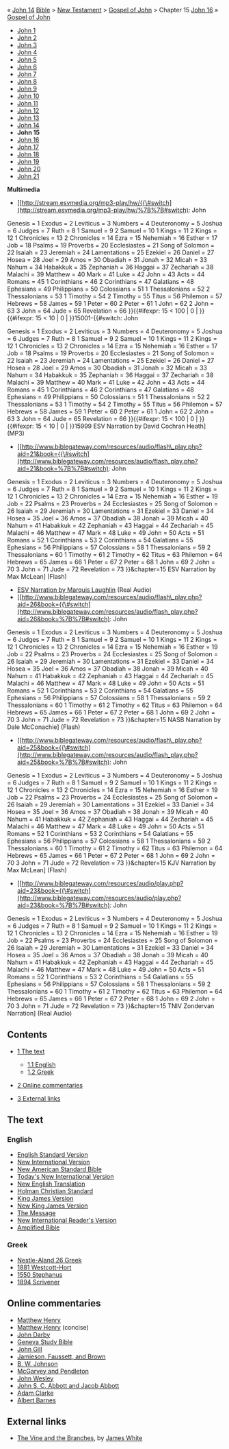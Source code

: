 « [John 14](John_14 "John 14")
[Bible](Bible "Bible") \>
[New Testament](New_Testament "New Testament") \>
[Gospel of John](Gospel_of_John "Gospel of John") \> Chapter 15
[John 16](John_16 "John 16") »
[Gospel of John](Gospel_of_John "Gospel of John")
-   [John 1](John_1 "John 1")
-   [John 2](John_2 "John 2")
-   [John 3](John_3 "John 3")
-   [John 4](John_4 "John 4")
-   [John 5](John_5 "John 5")
-   [John 6](John_6 "John 6")
-   [John 7](John_7 "John 7")
-   [John 8](John_8 "John 8")
-   [John 9](John_9 "John 9")
-   [John 10](John_10 "John 10")
-   [John 11](John_11 "John 11")
-   [John 12](John_12 "John 12")
-   [John 13](John_13 "John 13")
-   [John 14](John_14 "John 14")
-   **John 15**
-   [John 16](John_16 "John 16")
-   [John 17](John_17 "John 17")
-   [John 18](John_18 "John 18")
-   [John 19](John_19 "John 19")
-   [John 20](John_20 "John 20")
-   [John 21](John_21 "John 21")

**Multimedia**

-   [[http://stream.esvmedia.org/mp3-play/hw/{{\#switch](http://stream.esvmedia.org/mp3-play/hw/%7B%7B#switch):
    John

Genesis = 1
Exodus = 2
Leviticus = 3
Numbers = 4
Deuteronomy = 5
Joshua = 6
Judges = 7
Ruth = 8
1 Samuel = 9
2 Samuel = 10
1 Kings = 11
2 Kings = 12
1 Chronicles = 13
2 Chronicles = 14
Ezra = 15
Nehemiah = 16
Esther = 17
Job = 18
Psalms = 19
Proverbs = 20
Ecclesiastes = 21
Song of Solomon = 22
Isaiah = 23
Jeremiah = 24
Lamentations = 25
Ezekiel = 26
Daniel = 27
Hosea = 28
Joel = 29
Amos = 30
Obadiah = 31
Jonah = 32
Micah = 33
Nahum = 34
Habakkuk = 35
Zephaniah = 36
Haggai = 37
Zechariah = 38
Malachi = 39
Matthew = 40
Mark = 41
Luke = 42
John = 43
Acts = 44
Romans = 45
1 Corinthians = 46
2 Corinthians = 47
Galatians = 48
Ephesians = 49
Philippians = 50
Colossians = 51
1 Thessalonians = 52
2 Thessalonians = 53
1 Timothy = 54
2 Timothy = 55
Titus = 56
Philemon = 57
Hebrews = 58
James = 59
1 Peter = 60
2 Peter = 61
1 John = 62
2 John = 63
3 John = 64
Jude = 65
Revelation = 66
}}{{\#ifexpr: 15 < 100 | 0 | }}{{\#ifexpr: 15 < 10 | 0 |
}}15001-{{\#switch: John

Genesis = 1
Exodus = 2
Leviticus = 3
Numbers = 4
Deuteronomy = 5
Joshua = 6
Judges = 7
Ruth = 8
1 Samuel = 9
2 Samuel = 10
1 Kings = 11
2 Kings = 12
1 Chronicles = 13
2 Chronicles = 14
Ezra = 15
Nehemiah = 16
Esther = 17
Job = 18
Psalms = 19
Proverbs = 20
Ecclesiastes = 21
Song of Solomon = 22
Isaiah = 23
Jeremiah = 24
Lamentations = 25
Ezekiel = 26
Daniel = 27
Hosea = 28
Joel = 29
Amos = 30
Obadiah = 31
Jonah = 32
Micah = 33
Nahum = 34
Habakkuk = 35
Zephaniah = 36
Haggai = 37
Zechariah = 38
Malachi = 39
Matthew = 40
Mark = 41
Luke = 42
John = 43
Acts = 44
Romans = 45
1 Corinthians = 46
2 Corinthians = 47
Galatians = 48
Ephesians = 49
Philippians = 50
Colossians = 51
1 Thessalonians = 52
2 Thessalonians = 53
1 Timothy = 54
2 Timothy = 55
Titus = 56
Philemon = 57
Hebrews = 58
James = 59
1 Peter = 60
2 Peter = 61
1 John = 62
2 John = 63
3 John = 64
Jude = 65
Revelation = 66
}}{{\#ifexpr: 15 < 100 | 0 | }}{{\#ifexpr: 15 < 10 | 0 | }}15999
ESV Narration by David Cochran Heath] (MP3)

-   [[http://www.biblegateway.com/resources/audio/flash\_play.php?aid=21&book={{\#switch](http://www.biblegateway.com/resources/audio/flash_play.php?aid=21&book=%7B%7B#switch):
    John

Genesis = 1
Exodus = 2
Leviticus = 3
Numbers = 4
Deuteronomy = 5
Joshua = 6
Judges = 7
Ruth = 8
1 Samuel = 9
2 Samuel = 10
1 Kings = 11
2 Kings = 12
1 Chronicles = 13
2 Chronicles = 14
Ezra = 15
Nehemiah = 16
Esther = 19
Job = 22
Psalms = 23
Proverbs = 24
Ecclesiastes = 25
Song of Solomon = 26
Isaiah = 29
Jeremiah = 30
Lamentations = 31
Ezekiel = 33
Daniel = 34
Hosea = 35
Joel = 36
Amos = 37
Obadiah = 38
Jonah = 39
Micah = 40
Nahum = 41
Habakkuk = 42
Zephaniah = 43
Haggai = 44
Zechariah = 45
Malachi = 46
Matthew = 47
Mark = 48
Luke = 49
John = 50
Acts = 51
Romans = 52
1 Corinthians = 53
2 Corinthians = 54
Galatians = 55
Ephesians = 56
Philippians = 57
Colossians = 58
1 Thessalonians = 59
2 Thessalonians = 60
1 Timothy = 61
2 Timothy = 62
Titus = 63
Philemon = 64
Hebrews = 65
James = 66
1 Peter = 67
2 Peter = 68
1 John = 69
2 John = 70
3 John = 71
Jude = 72
Revelation = 73
}}&chapter=15 ESV Narration by Max McLean] (Flash)

-   [ESV Narration by Marquis Laughlin](http://www.gnpcb.org/esv/share/audio/smil?passage=John+15)
    (Real Audio)
-   [[http://www.biblegateway.com/resources/audio/flash\_play.php?aid=26&book={{\#switch](http://www.biblegateway.com/resources/audio/flash_play.php?aid=26&book=%7B%7B#switch):
    John

Genesis = 1
Exodus = 2
Leviticus = 3
Numbers = 4
Deuteronomy = 5
Joshua = 6
Judges = 7
Ruth = 8
1 Samuel = 9
2 Samuel = 10
1 Kings = 11
2 Kings = 12
1 Chronicles = 13
2 Chronicles = 14
Ezra = 15
Nehemiah = 16
Esther = 19
Job = 22
Psalms = 23
Proverbs = 24
Ecclesiastes = 25
Song of Solomon = 26
Isaiah = 29
Jeremiah = 30
Lamentations = 31
Ezekiel = 33
Daniel = 34
Hosea = 35
Joel = 36
Amos = 37
Obadiah = 38
Jonah = 39
Micah = 40
Nahum = 41
Habakkuk = 42
Zephaniah = 43
Haggai = 44
Zechariah = 45
Malachi = 46
Matthew = 47
Mark = 48
Luke = 49
John = 50
Acts = 51
Romans = 52
1 Corinthians = 53
2 Corinthians = 54
Galatians = 55
Ephesians = 56
Philippians = 57
Colossians = 58
1 Thessalonians = 59
2 Thessalonians = 60
1 Timothy = 61
2 Timothy = 62
Titus = 63
Philemon = 64
Hebrews = 65
James = 66
1 Peter = 67
2 Peter = 68
1 John = 69
2 John = 70
3 John = 71
Jude = 72
Revelation = 73
}}&chapter=15 NASB Narration by Dale McConachie] (Flash)

-   [[http://www.biblegateway.com/resources/audio/flash\_play.php?aid=25&book={{\#switch](http://www.biblegateway.com/resources/audio/flash_play.php?aid=25&book=%7B%7B#switch):
    John

Genesis = 1
Exodus = 2
Leviticus = 3
Numbers = 4
Deuteronomy = 5
Joshua = 6
Judges = 7
Ruth = 8
1 Samuel = 9
2 Samuel = 10
1 Kings = 11
2 Kings = 12
1 Chronicles = 13
2 Chronicles = 14
Ezra = 15
Nehemiah = 16
Esther = 19
Job = 22
Psalms = 23
Proverbs = 24
Ecclesiastes = 25
Song of Solomon = 26
Isaiah = 29
Jeremiah = 30
Lamentations = 31
Ezekiel = 33
Daniel = 34
Hosea = 35
Joel = 36
Amos = 37
Obadiah = 38
Jonah = 39
Micah = 40
Nahum = 41
Habakkuk = 42
Zephaniah = 43
Haggai = 44
Zechariah = 45
Malachi = 46
Matthew = 47
Mark = 48
Luke = 49
John = 50
Acts = 51
Romans = 52
1 Corinthians = 53
2 Corinthians = 54
Galatians = 55
Ephesians = 56
Philippians = 57
Colossians = 58
1 Thessalonians = 59
2 Thessalonians = 60
1 Timothy = 61
2 Timothy = 62
Titus = 63
Philemon = 64
Hebrews = 65
James = 66
1 Peter = 67
2 Peter = 68
1 John = 69
2 John = 70
3 John = 71
Jude = 72
Revelation = 73
}}&chapter=15 KJV Narration by Max McLean] (Flash)

-   [[http://www.biblegateway.com/resources/audio/play.php?aid=23&book={{\#switch](http://www.biblegateway.com/resources/audio/play.php?aid=23&book=%7B%7B#switch):
    John

Genesis = 1
Exodus = 2
Leviticus = 3
Numbers = 4
Deuteronomy = 5
Joshua = 6
Judges = 7
Ruth = 8
1 Samuel = 9
2 Samuel = 10
1 Kings = 11
2 Kings = 12
1 Chronicles = 13
2 Chronicles = 14
Ezra = 15
Nehemiah = 16
Esther = 19
Job = 22
Psalms = 23
Proverbs = 24
Ecclesiastes = 25
Song of Solomon = 26
Isaiah = 29
Jeremiah = 30
Lamentations = 31
Ezekiel = 33
Daniel = 34
Hosea = 35
Joel = 36
Amos = 37
Obadiah = 38
Jonah = 39
Micah = 40
Nahum = 41
Habakkuk = 42
Zephaniah = 43
Haggai = 44
Zechariah = 45
Malachi = 46
Matthew = 47
Mark = 48
Luke = 49
John = 50
Acts = 51
Romans = 52
1 Corinthians = 53
2 Corinthians = 54
Galatians = 55
Ephesians = 56
Philippians = 57
Colossians = 58
1 Thessalonians = 59
2 Thessalonians = 60
1 Timothy = 61
2 Timothy = 62
Titus = 63
Philemon = 64
Hebrews = 65
James = 66
1 Peter = 67
2 Peter = 68
1 John = 69
2 John = 70
3 John = 71
Jude = 72
Revelation = 73
}}&chapter=15 TNIV Zondervan Narration] (Real Audio)

## Contents

-   [1 The text](#The_text)
    -   [1.1 English](#English)
    -   [1.2 Greek](#Greek)

-   [2 Online commentaries](#Online_commentaries)
-   [3 External links](#External_links)

## The text

### English

-   [English Standard Version](http://www.gnpcb.org/esv/search/?q=John%2015)
-   [New International Version](http://www.biblegateway.com/passage/?search=John%2015&version=31)
-   [New American Standard Bible](http://www.biblegateway.com/passage/?search=John%2015&version=49)
-   [Today's New International Version](http://www.ibs.org/bible/verse/index.php?q=John%2015)
-   [New English Translation](http://net.bible.org/bible.php?book=John&chapter=15)
-   [Holman Christian Standard](http://www.biblegateway.com/passage/?search=John%2015&version=77)
-   [King James Version](http://www.biblegateway.com/passage/?search=John%2015&version=9)
-   [New King James Version](http://www.biblegateway.com/passage/?search=John%2015&version=50)
-   [The Message](http://www.biblegateway.com/passage/?search=John%2015&version=65)
-   [New International Reader's Version](http://www.biblegateway.com/passage/?search=John%2015&version=76)
-   [Amplified Bible](http://www.biblegateway.com/passage/?search=John%2015&version=45)

### Greek

-   [Nestle-Aland 26 Greek](http://www.zhubert.com/bible?source=greek&verseref=John+15)
-   [1881 Westcott-Hort](http://www.biblegateway.com/passage/?search=John%2015&version=68)
-   [1550 Stephanus](http://www.biblegateway.com/passage/?search=John%2015&version=69)
-   [1894 Scrivener](http://www.biblegateway.com/passage/?search=John%2015&version=70)

## Online commentaries

-   [Matthew Henry](http://eword.gospelcom.net/comments/john/mh/john15.htm)
-   [Matthew Henry](http://eword.gospelcom.net/comments/john/mhc/john15.htm)
    (concise)
-   [John Darby](http://eword.gospelcom.net/comments/john/darby/john15.htm)
-   [Geneva Study Bible](http://eword.gospelcom.net/comments/john/geneva/john15.htm)
-   [John Gill](http://eword.gospelcom.net/comments/john/gill/john15.htm)
-   [Jamieson, Faussett, and Brown](http://www.ewordtoday.com/comments/john/jfb/john15.htm)
-   [B. W. Johnson](http://eword.gospelcom.net/comments/john/johnson/john15.htm)
-   [McGarvey and Pendleton](http://eword.gospelcom.net/comments/john/four/john15.htm)
-   [John Wesley](http://eword.gospelcom.net/comments/john/wesley/john15.htm)
-   [John S. C. Abbott and Jacob Abbott](http://www.studylight.org/com/ain/view.cgi?book=joh&chapter=0015)
-   [Adam Clarke](http://www.studylight.org/com/acc/view.cgi?book=joh&chapter=0015)
-   [Albert Barnes](http://www.studylight.org/com/bnn/view.cgi?book=joh&chapter=0015)

## External links

-   [The Vine and the Branches](http://aomin.org/John15.html), by
    [James White](James_White "James White")



